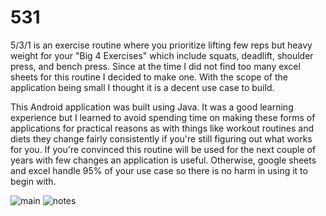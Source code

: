 # 531

5/3/1 is an exercise routine where you prioritize lifting few reps but heavy weight for your "Big 4 Exercises" which include squats, deadlift, shoulder press, and bench press. Since at the time I did not find too many excel sheets for this routine I decided to make one. With the scope of the application being small I thought it is a decent use case to build.

This Android application was built using Java. It was a good learning experience but I learned to avoid spending time on making these forms of applications for practical reasons as with things like workout routines and diets they change fairly consistently if you're still figuring out what works for you. If you're convinced this routine will be used for the next couple of years with few changes an application is useful. Otherwise, google sheets and excel handle 95% of your use case so there is no harm in using it to begin with.

![main](https://user-images.githubusercontent.com/30095041/46912244-f7533d80-cf24-11e8-9aa7-c5b8d9c47ff5.PNG)
![notes](https://user-images.githubusercontent.com/30095041/46912245-f7ebd400-cf24-11e8-834a-a38570d04d5b.PNG)

